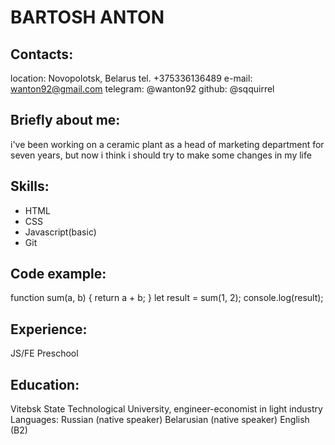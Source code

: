 # BARTOSH ANTON
## Contacts:
location: Novopolotsk, Belarus
tel. +375336136489
e-mail: wanton92@gmail.com
telegram: @wanton92
github: @sqquirrel
## Briefly about me:
 i've been working on a ceramic plant as a head of marketing department for seven years, but now i think i should try to make some changes in my life
## Skills:
* HTML
* CSS
* Javascript(basic)
* Git
## Code example:
function sum(a, b) {
  return a + b;
}
let result = sum(1, 2);
console.log(result);
## Experience:
JS/FE Preschool
## Education:
Vitebsk State Technological University, engineer-economist in light industry
Languages:
Russian (native speaker)
Belarusian (native speaker)
English (B2)